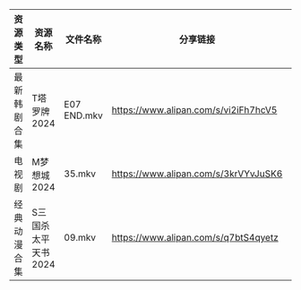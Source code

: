 | 资源类型   | 资源名称         | 文件名称        | 分享链接                                 | 更新时间                |
| ------ | ------------ | ----------- | ------------------------------------ | ------------------- |
| 最新韩剧合集 | T塔罗牌2024     | E07 END.mkv | https://www.alipan.com/s/vi2iFh7hcV5 | 2024-08-06 12:06:38 |
| 电视剧    | M梦想城2024     | 35.mkv      | https://www.alipan.com/s/3krVYvJuSK6 | 2024-08-06 00:06:02 |
| 经典动漫合集 | S三国杀太平天书2024 | 09.mkv      | https://www.alipan.com/s/q7btS4qyetz | 2024-08-06 12:06:09 |
